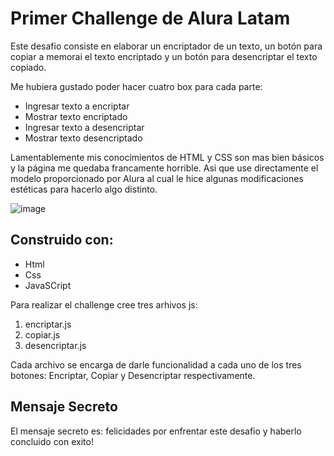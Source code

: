 # Primer Challenge de Alura Latam

Este desafio consiste en elaborar un encriptador de un texto, un botón para copiar a memorai el texto encriptado y un botón para desencriptar el texto copiado. 

Me hubiera gustado poder hacer cuatro box para cada parte:
* Ingresar texto a encriptar
* Mostrar texto encriptado
* Ingresar texto a desencriptar
* Mostrar texto desencriptado

Lamentablemente mis conocimientos de HTML y CSS son mas bien básicos y la página me quedaba francamente horrible. Asi que use directamente el modelo proporcionado por Alura al cual le hice algunas modificaciones estéticas para hacerlo algo distinto.

![image](https://user-images.githubusercontent.com/68077125/150200561-1acbacdb-991d-461a-b7e8-d5c01989ac18.png)

## Construido con:
* Html
* Css
* JavaSCript

Para realizar el challenge cree tres arhivos js:
1. encriptar.js
2. copiar.js
3. desencriptar.js

Cada archivo se encarga de darle funcionalidad a cada uno de los tres botones: Encriptar, Copiar y Desencriptar respectivamente.



## Mensaje Secreto

El mensaje secreto es: felicidades por enfrentar este desafio y haberlo concluido con exito!

